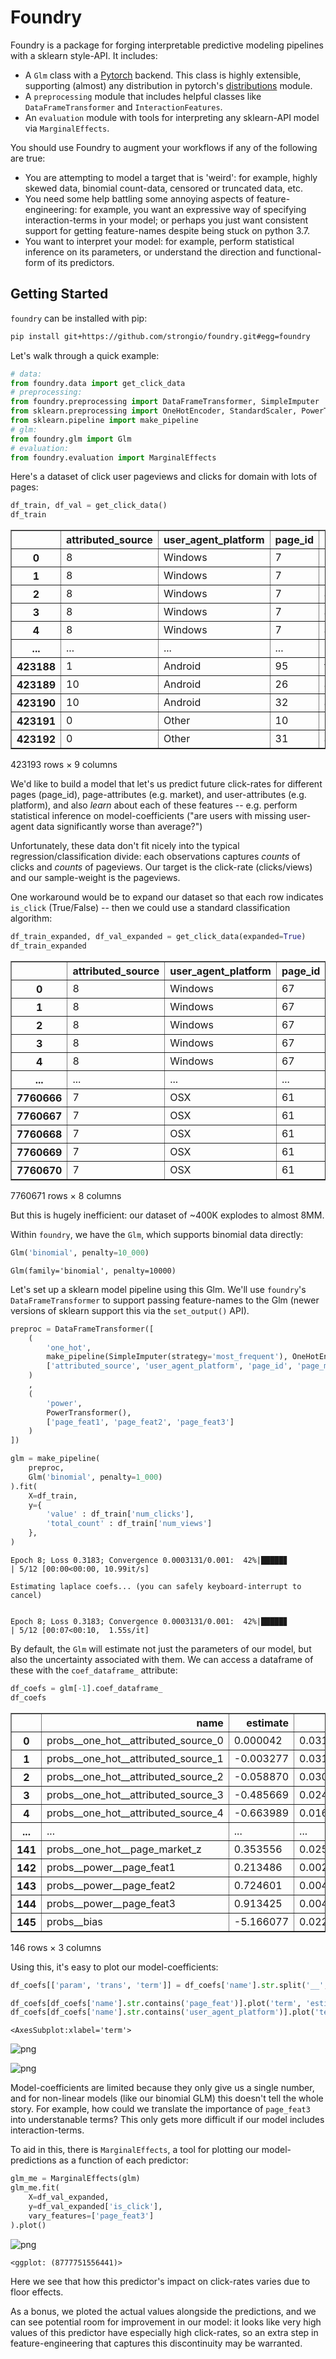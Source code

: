 # Foundry

Foundry is a package for forging interpretable predictive modeling pipelines with a sklearn style-API. It includes:

- A `Glm` class with a [Pytorch](https://pytorch.org) backend. This class is highly extensible, supporting (almost) any distribution in pytorch's [distributions](https://pytorch.org/docs/stable/distributions.html) module.
- A `preprocessing` module that includes helpful classes like `DataFrameTransformer` and `InteractionFeatures`.
- An `evaluation` module with tools for interpreting any sklearn-API model via `MarginalEffects`.

You should use Foundry to augment your workflows if any of the following are true:

- You are attempting to model a target that is 'weird': for example, highly skewed data, binomial count-data, censored or truncated data, etc.
- You need some help battling some annoying aspects of feature-engineering: for example, you want an expressive way of specifying interaction-terms in your model; or perhaps you just want consistent support for getting feature-names despite being stuck on python 3.7.
- You want to interpret your model: for example, perform statistical inference on its parameters, or understand the direction and functional-form of its predictors.

## Getting Started

`foundry` can be installed with pip:

```bash
pip install git+https://github.com/strongio/foundry.git#egg=foundry
```

Let's walk through a quick example:


```python
# data:
from foundry.data import get_click_data
# preprocessing:
from foundry.preprocessing import DataFrameTransformer, SimpleImputer
from sklearn.preprocessing import OneHotEncoder, StandardScaler, PowerTransformer
from sklearn.pipeline import make_pipeline
# glm:
from foundry.glm import Glm
# evaluation:
from foundry.evaluation import MarginalEffects
```

Here's a dataset of click user pageviews and clicks for domain with lots of pages:


```python
df_train, df_val = get_click_data()
df_train
```




<div>
<table border="1" class="dataframe">
  <thead>
    <tr style="text-align: right;">
      <th></th>
      <th>attributed_source</th>
      <th>user_agent_platform</th>
      <th>page_id</th>
      <th>page_market</th>
      <th>page_feat1</th>
      <th>page_feat2</th>
      <th>page_feat3</th>
      <th>num_clicks</th>
      <th>num_views</th>
    </tr>
  </thead>
  <tbody>
    <tr>
      <th>0</th>
      <td>8</td>
      <td>Windows</td>
      <td>7</td>
      <td>b</td>
      <td>0.0</td>
      <td>0.0</td>
      <td>35.0</td>
      <td>0.0</td>
      <td>32.0</td>
    </tr>
    <tr>
      <th>1</th>
      <td>8</td>
      <td>Windows</td>
      <td>7</td>
      <td>b</td>
      <td>0.0</td>
      <td>1.0</td>
      <td>0.0</td>
      <td>0.0</td>
      <td>14.0</td>
    </tr>
    <tr>
      <th>2</th>
      <td>8</td>
      <td>Windows</td>
      <td>7</td>
      <td>a</td>
      <td>0.0</td>
      <td>0.0</td>
      <td>5.0</td>
      <td>0.0</td>
      <td>8.0</td>
    </tr>
    <tr>
      <th>3</th>
      <td>8</td>
      <td>Windows</td>
      <td>7</td>
      <td>a</td>
      <td>0.0</td>
      <td>0.0</td>
      <td>9.0</td>
      <td>0.0</td>
      <td>7.0</td>
    </tr>
    <tr>
      <th>4</th>
      <td>8</td>
      <td>Windows</td>
      <td>7</td>
      <td>a</td>
      <td>0.0</td>
      <td>0.0</td>
      <td>20.0</td>
      <td>0.0</td>
      <td>40.0</td>
    </tr>
    <tr>
      <th>...</th>
      <td>...</td>
      <td>...</td>
      <td>...</td>
      <td>...</td>
      <td>...</td>
      <td>...</td>
      <td>...</td>
      <td>...</td>
      <td>...</td>
    </tr>
    <tr>
      <th>423188</th>
      <td>1</td>
      <td>Android</td>
      <td>95</td>
      <td>f</td>
      <td>0.0</td>
      <td>0.0</td>
      <td>25.0</td>
      <td>0.0</td>
      <td>1.0</td>
    </tr>
    <tr>
      <th>423189</th>
      <td>10</td>
      <td>Android</td>
      <td>26</td>
      <td>a</td>
      <td>0.0</td>
      <td>2.0</td>
      <td>7.0</td>
      <td>15.0</td>
      <td>860.0</td>
    </tr>
    <tr>
      <th>423190</th>
      <td>10</td>
      <td>Android</td>
      <td>32</td>
      <td>a</td>
      <td>0.0</td>
      <td>0.0</td>
      <td>36.0</td>
      <td>37.0</td>
      <td>651.0</td>
    </tr>
    <tr>
      <th>423191</th>
      <td>0</td>
      <td>Other</td>
      <td>10</td>
      <td>b</td>
      <td>0.0</td>
      <td>0.0</td>
      <td>26.0</td>
      <td>0.0</td>
      <td>1.0</td>
    </tr>
    <tr>
      <th>423192</th>
      <td>0</td>
      <td>Other</td>
      <td>31</td>
      <td>a</td>
      <td>0.0</td>
      <td>1.0</td>
      <td>34.0</td>
      <td>0.0</td>
      <td>1.0</td>
    </tr>
  </tbody>
</table>
<p>423193 rows × 9 columns</p>
</div>



We'd like to build a model that let's us predict future click-rates for different pages (page_id), page-attributes (e.g. market), and user-attributes (e.g. platform), and also _learn_ about each of these features -- e.g. perform statistical inference on model-coefficients ("are users with missing user-agent data significantly worse than average?")

Unfortunately, these data don't fit nicely into the typical regression/classification divide: each observations captures _counts_ of clicks and _counts_ of pageviews. Our target is the click-rate (clicks/views) and our sample-weight is the pageviews.

One workaround would be to expand our dataset so that each row indicates `is_click` (True/False) -- then we could use a standard classification algorithm:


```python
df_train_expanded, df_val_expanded = get_click_data(expanded=True)
df_train_expanded
```




<div>
<style scoped>
    .dataframe tbody tr th:only-of-type {
        vertical-align: middle;
    }

    .dataframe tbody tr th {
        vertical-align: top;
    }

    .dataframe thead th {
        text-align: right;
    }
</style>
<table border="1" class="dataframe">
  <thead>
    <tr style="text-align: right;">
      <th></th>
      <th>attributed_source</th>
      <th>user_agent_platform</th>
      <th>page_id</th>
      <th>page_market</th>
      <th>page_feat1</th>
      <th>page_feat2</th>
      <th>page_feat3</th>
      <th>is_click</th>
    </tr>
  </thead>
  <tbody>
    <tr>
      <th>0</th>
      <td>8</td>
      <td>Windows</td>
      <td>67</td>
      <td>b</td>
      <td>0.0</td>
      <td>1.0</td>
      <td>0.0</td>
      <td>False</td>
    </tr>
    <tr>
      <th>1</th>
      <td>8</td>
      <td>Windows</td>
      <td>67</td>
      <td>b</td>
      <td>0.0</td>
      <td>1.0</td>
      <td>0.0</td>
      <td>False</td>
    </tr>
    <tr>
      <th>2</th>
      <td>8</td>
      <td>Windows</td>
      <td>67</td>
      <td>b</td>
      <td>0.0</td>
      <td>1.0</td>
      <td>0.0</td>
      <td>False</td>
    </tr>
    <tr>
      <th>3</th>
      <td>8</td>
      <td>Windows</td>
      <td>67</td>
      <td>b</td>
      <td>0.0</td>
      <td>1.0</td>
      <td>0.0</td>
      <td>False</td>
    </tr>
    <tr>
      <th>4</th>
      <td>8</td>
      <td>Windows</td>
      <td>67</td>
      <td>b</td>
      <td>0.0</td>
      <td>1.0</td>
      <td>0.0</td>
      <td>False</td>
    </tr>
    <tr>
      <th>...</th>
      <td>...</td>
      <td>...</td>
      <td>...</td>
      <td>...</td>
      <td>...</td>
      <td>...</td>
      <td>...</td>
      <td>...</td>
    </tr>
    <tr>
      <th>7760666</th>
      <td>7</td>
      <td>OSX</td>
      <td>61</td>
      <td>c</td>
      <td>3.0</td>
      <td>1.0</td>
      <td>12.0</td>
      <td>False</td>
    </tr>
    <tr>
      <th>7760667</th>
      <td>7</td>
      <td>OSX</td>
      <td>61</td>
      <td>c</td>
      <td>3.0</td>
      <td>1.0</td>
      <td>12.0</td>
      <td>False</td>
    </tr>
    <tr>
      <th>7760668</th>
      <td>7</td>
      <td>OSX</td>
      <td>61</td>
      <td>c</td>
      <td>3.0</td>
      <td>1.0</td>
      <td>12.0</td>
      <td>False</td>
    </tr>
    <tr>
      <th>7760669</th>
      <td>7</td>
      <td>OSX</td>
      <td>61</td>
      <td>c</td>
      <td>3.0</td>
      <td>1.0</td>
      <td>12.0</td>
      <td>False</td>
    </tr>
    <tr>
      <th>7760670</th>
      <td>7</td>
      <td>OSX</td>
      <td>61</td>
      <td>c</td>
      <td>3.0</td>
      <td>1.0</td>
      <td>12.0</td>
      <td>False</td>
    </tr>
  </tbody>
</table>
<p>7760671 rows × 8 columns</p>
</div>



But this is hugely inefficient: our dataset of ~400K explodes to almost 8MM. 
    
Within `foundry`, we have the `Glm`, which supports binomial data directly:


```python
Glm('binomial', penalty=10_000)
```




    Glm(family='binomial', penalty=10000)



Let's set up a sklearn model pipeline using this Glm. We'll use `foundry`'s `DataFrameTransformer` to support passing feature-names to the Glm (newer versions of sklearn support this via the `set_output()` API).


```python
preproc = DataFrameTransformer([
    (
        'one_hot', 
        make_pipeline(SimpleImputer(strategy='most_frequent'), OneHotEncoder()), 
        ['attributed_source', 'user_agent_platform', 'page_id', 'page_market']
    )
    ,
    (
        'power', 
        PowerTransformer(),
        ['page_feat1', 'page_feat2', 'page_feat3']
    )
])
```


```python
glm = make_pipeline(
    preproc, 
    Glm('binomial', penalty=1_000)
).fit(
    X=df_train,
    y={
        'value' : df_train['num_clicks'],
        'total_count' : df_train['num_views']
    },
)
```

    Epoch 8; Loss 0.3183; Convergence 0.0003131/0.001:  42%|█████▊        | 5/12 [00:00<00:00, 10.99it/s]

    Estimating laplace coefs... (you can safely keyboard-interrupt to cancel)


    Epoch 8; Loss 0.3183; Convergence 0.0003131/0.001:  42%|█████▊        | 5/12 [00:07<00:10,  1.55s/it]


By default, the `Glm` will estimate not just the parameters of our model, but also the uncertainty associated with them. We can access a dataframe of these with the `coef_dataframe_` attribute:


```python
df_coefs = glm[-1].coef_dataframe_
df_coefs
```




<div>
<style scoped>
    .dataframe tbody tr th:only-of-type {
        vertical-align: middle;
    }

    .dataframe tbody tr th {
        vertical-align: top;
    }

    .dataframe thead th {
        text-align: right;
    }
</style>
<table border="1" class="dataframe">
  <thead>
    <tr style="text-align: right;">
      <th></th>
      <th>name</th>
      <th>estimate</th>
      <th>se</th>
    </tr>
  </thead>
  <tbody>
    <tr>
      <th>0</th>
      <td>probs__one_hot__attributed_source_0</td>
      <td>0.000042</td>
      <td>0.031622</td>
    </tr>
    <tr>
      <th>1</th>
      <td>probs__one_hot__attributed_source_1</td>
      <td>-0.003277</td>
      <td>0.031578</td>
    </tr>
    <tr>
      <th>2</th>
      <td>probs__one_hot__attributed_source_2</td>
      <td>-0.058870</td>
      <td>0.030623</td>
    </tr>
    <tr>
      <th>3</th>
      <td>probs__one_hot__attributed_source_3</td>
      <td>-0.485669</td>
      <td>0.024011</td>
    </tr>
    <tr>
      <th>4</th>
      <td>probs__one_hot__attributed_source_4</td>
      <td>-0.663989</td>
      <td>0.016975</td>
    </tr>
    <tr>
      <th>...</th>
      <td>...</td>
      <td>...</td>
      <td>...</td>
    </tr>
    <tr>
      <th>141</th>
      <td>probs__one_hot__page_market_z</td>
      <td>0.353556</td>
      <td>0.025317</td>
    </tr>
    <tr>
      <th>142</th>
      <td>probs__power__page_feat1</td>
      <td>0.213486</td>
      <td>0.002241</td>
    </tr>
    <tr>
      <th>143</th>
      <td>probs__power__page_feat2</td>
      <td>0.724601</td>
      <td>0.004021</td>
    </tr>
    <tr>
      <th>144</th>
      <td>probs__power__page_feat3</td>
      <td>0.913425</td>
      <td>0.004974</td>
    </tr>
    <tr>
      <th>145</th>
      <td>probs__bias</td>
      <td>-5.166077</td>
      <td>0.022824</td>
    </tr>
  </tbody>
</table>
<p>146 rows × 3 columns</p>
</div>



Using this, it's easy to plot our model-coefficients:


```python
df_coefs[['param', 'trans', 'term']] = df_coefs['name'].str.split('__', n=3, expand=True)

df_coefs[df_coefs['name'].str.contains('page_feat')].plot('term', 'estimate', kind='bar', yerr='se')
df_coefs[df_coefs['name'].str.contains('user_agent_platform')].plot('term', 'estimate', kind='bar', yerr='se')
```




    <AxesSubplot:xlabel='term'>




    
![png](README_files/README_14_1.png)
    



    
![png](README_files/README_14_2.png)
    


Model-coefficients are limited because they only give us a single number, and for non-linear models (like our binomial GLM) this doesn't tell the whole story. For example, how could we translate the importance of `page_feat3` into understanable terms? This only gets more difficult if our model includes interaction-terms.

To aid in this, there is `MarginalEffects`, a tool for plotting our model-predictions as a function of each predictor:


```python
glm_me = MarginalEffects(glm)
glm_me.fit(
    X=df_val_expanded, 
    y=df_val_expanded['is_click'],
    vary_features=['page_feat3']
).plot()
```


    
![png](README_files/README_16_0.png)
    





    <ggplot: (8777751556441)>



Here we see that how this predictor's impact on click-rates varies due to floor effects. 

As a bonus, we ploted the actual values alongside the predictions, and we can see potential room for improvement in our model: it looks like very high values of this predictor have especially high click-rates, so an extra step in feature-engineering that captures this discontinuity may be warranted.

